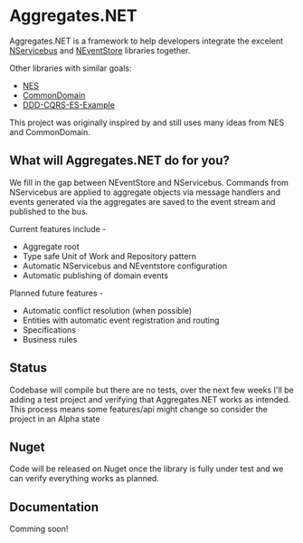 Aggregates.NET
==============

Aggregates.NET is a framework to help developers integrate the excelent [NServicebus](https://github.com/Particular/NServiceBus) and [NEventStore](https://github.com/NEventStore/NEventStore) libraries together.

Other libraries with similar goals:

- [NES](https://github.com/elliotritchie/NES)
- [CommonDomain](https://github.com/NEventStore/NEventStore/tree/master/src/NEventStore/CommonDomain)
- [DDD-CQRS-ES-Example](https://github.com/dcomartin/DDD-CQRS-ES-Example)

This project was originally inspired by and still uses many ideas from NES and CommonDomain.  

What will Aggregates.NET do for you?
------------------------------------

We fill in the gap between NEventStore and NServicebus.  Commands from NServicebus are applied to aggregate objects via message handlers and events generated via the aggregates are saved to the event stream and published to the bus.

Current features include -

- Aggregate root
- Type safe Unit of Work and Repository pattern
- Automatic NServicebus and NEventstore configuration
- Automatic publishing of domain events

Planned future features -

- Automatic conflict resolution (when possible)
- Entities with automatic event registration and routing
- Specifications
- Business rules

Status
------

Codebase will compile but there are no tests, over the next few weeks I'll be adding a test project and verifying that Aggregates.NET works as intended.  This process means some features/api might change so consider the project in an Alpha state

Nuget
-----

Code will be released on Nuget once the library is fully under test and we can verify everything works as planned.

Documentation
-------------

Comming soon!